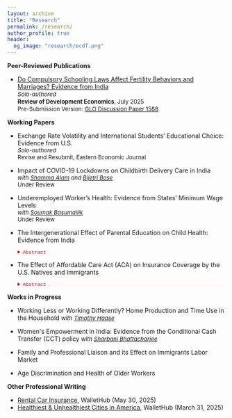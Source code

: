 ```yaml
---
layout: archive
title: "Research"
permalink: /research/
author_profile: true
header:
  og_image: "research/ecdf.png"
---
```


**Peer-Reviewed Publications**
- [Do Compulsory Schooling Laws Affect Fertility Behaviors and Marriages? Evidence from India](http://doi.org/10.1111/rode.70016) <br>
  <span style="font-size:13px;"> *Solo-authored* </span> <br>
  <span style="font-size:13px;"> **Review of Development Economics**, July 2025 </span> <br>
  <span style="font-size:13px;"> Pre-Submission Version: [GLO Discussion Paper 1588](https://ideas.repec.org/p/zbw/glodps/1588.html) </span>

**Working Papers**

- Exchange Rate Volatility and International Students’ Educational Choice: Evidence from U.S.<br>
  <span style="font-size:13px;"> *Solo-authored* </span> <br>
  <span style="font-size:13px;"> Revise and Resubmit, Eastern Economic Journal </span>
  
- Impact of COVID-19 Lockdowns on Childbirth Delivery Care in India<br>
  <span style="font-size:13px;"> *with [Shamma Alam](https://sites.google.com/view/shamma-alam) and [Bijetri Bose](https://bijetri.github.io/)* </span> <br>
  <span style="font-size:13px;"> Under Review </span>
  
- Underemployed Worker’s Health: Evidence from States’ Minimum Wage Levels<br> 
  <span style="font-size:13px;"> *with [Soumak Basumallik](https://www.linkedin.com/in/soumakbasumallik/)* </span> <br>
  <span style="font-size:13px;"> Under Review </span>
  
- The Intergenerational Effect of Parental Education on Child Health: Evidence from India 
    
    <details style="font-size:80%; background-color:#fffbfa;">
    <summary style="color:#a51417; font-family:courier; font-size:100%;"> Abstract </summary> 
   The paper investigates the causal impact of parental education on child health outcomes by exploiting a compulsory schooling reform in India which required parents to complete eight years of primary education. The exogenous variation in parental education induced by the reform implementation timing in different states across the birth cohorts of parents is explored using an instrumental variable difference-in-difference approach. Findings based on data from the National Family Health Survey suggest that increased total years of parental education improved the birth weight, weight-for-age, and height of their offspring. Parental education also increased the probability of a child being currently breastfed and improved understanding of a child's measles immunization. I also examine different household socio-economic pathways which can impact children's health. I find significant improvements in all the household facilities and improved sanitation in Indian society. There is little evidence of a causal relationship between a father's education and his health behavior, but mothers in Indian society take better care of their health in terms of having antenatal and postnatal care and increased probability of health check-ups which gets transmitted to improved health outcomes for their children.
    </details> 

- The Effect of Affordable Care Act (ACA) on Insurance Coverage by the U.S. Natives and Immigrants 

    <details style="font-size:80%; background-color:#fffbfa;">
    <summary style="color:#a51417; font-family:courier; font-size:100%;"> Abstract </summary> 
    The Affordable Care Act (ACA) of 2010 included an expansion of Medicaid public health insurance to more low income individuals beginning in 2014. The ACA aimed to achieve nearly universal health insurance coverage in the United States through a combination of mandates, regulations on insurers, expanding Medicaid subsidies and health insurance exchanges, most of which took effect in 2014. This paper estimates the effects of the ACA on health insurance coverage using data from the American Community Survey (ACS) by utilizing difference-in-difference-in-differences model that exploit cross-sectional variation in the intensity of treatment arising from state participation in the Medicaid expansion in 2014 and comparing the effects among natives and immigrants. This study contributes to understand the limits of the ACA in reducing disparities in insurance coverage and exploring how patterns of coverage differ for different sources of insurance among the natives and immigrants. It is observed that the gap is lower in magnitude between the natives and immigrants in terms of public and Medicaid insurance coverage after the ACA implementation. 
    </details> 

**Works in Progress**

- Working Less or Working Differently? Home Production and Time Use in the Household <span style="font-size:13px;"> *with [Timothy Haase](https://www.ramapo.edu/asb/faculty/timothy-haase/)* </span>

- Women's Empowerment in India: Evidence from the Conditional Cash Transfer (CCT) policy <span style="font-size:13px;"> *with [Sharbani Bhattacharjee](https://sites.google.com/view/sharbani/home?authuser=0)* </span>

- Family and Professional Liaison and its Effect on Immigrants Labor Market

- Age Discrimination and Health of Older Workers

**Other Professional Writing**

- [Rental Car Insurance](https://wallethub.com/edu/ci/rental-car-insurance/10030#expert=Sandipa_Bhattacharjee), WalletHub (May 30, 2025)
- [Healthiest & Unhealthiest Cities in America](https://wallethub.com/edu/healthiest-cities/31072#expert=Sandipa_Bhattacharjee), WalletHub (March 31, 2025)

